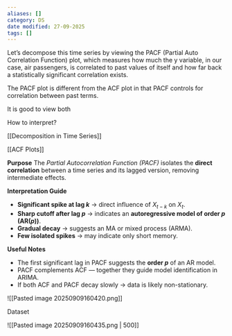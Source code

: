 ```yaml
---
aliases: []
category: DS
date modified: 27-09-2025
tags: []
---
```

Let’s decompose this time series by viewing the PACF (Partial Auto Correlation Function) plot, which measures how much the y variable, in our case, air passengers, is correlated to past values of itself and how far back a statistically significant correlation exists. 

The PACF plot is different from the ACF plot in that PACF controls for correlation between past terms. 

It is good to view both

How to interpret?

[[Decomposition in Time Series]]

[[ACF Plots]]

**Purpose**
The *Partial Autocorrelation Function (PACF)* isolates the **direct correlation** between a time series and its lagged version, removing intermediate effects.

**Interpretation Guide**

* **Significant spike at lag $k$** → direct influence of $X_{t-k}$ on $X_t$.
* **Sharp cutoff after lag $p$** → indicates an **autoregressive model of order $p$ (AR($p$))**.
* **Gradual decay** → suggests an MA or mixed process (ARMA).
* **Few isolated spikes** → may indicate only short memory.

**Useful Notes**

* The first significant lag in PACF suggests the **order $p$** of an AR model.
* PACF complements ACF — together they guide model identification in ARIMA.
* If both ACF and PACF decay slowly → data is likely non-stationary.


![[Pasted image 20250909160420.png]]

Dataset

![[Pasted image 20250909160435.png | 500]]


